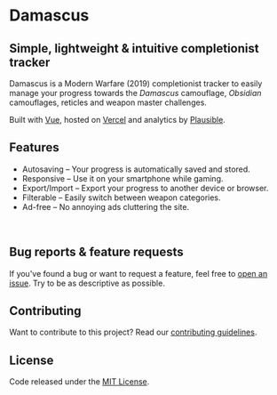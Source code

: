 # Damascus
## Simple, lightweight & intuitive completionist tracker

Damascus is a Modern Warfare (2019) completionist tracker to easily manage your progress towards the *Damascus* camouflage, *Obsidian* camouflages, reticles and weapon master challenges.

Built with [Vue](https://vuejs.org/), hosted on [Vercel](https://vercel.com/) and analytics by [Plausible](https://plausible.io/).

## Features

- Autosaving – Your progress is automatically saved and stored.
- Responsive – Use it on your smartphone while gaming.
- Export/Import – Export your progress to another device or browser.
- Filterable – Easily switch between weapon categories.
- Ad-free – No annoying ads cluttering the site.

<br />

## Bug reports & feature requests
If you've found a bug or want to request a feature, feel free to [open an issue](https://github.com/carlssonemil/damascus/issues/new). Try to be as descriptive as possible.

## Contributing
Want to contribute to this project? Read our [contributing guidelines](https://github.com/carlssonemil/damascus/blob/master/CONTRIBUTING.md).

## License

Code released under the [MIT License](https://github.com/carlssonemil/damascus/blob/master/LICENSE).
